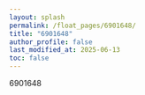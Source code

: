 ```yaml
---
layout: splash
permalink: /float_pages/6901648/
title: "6901648"
author_profile: false
last_modified_at: 2025-06-13
toc: false
---
```

 
6901648
